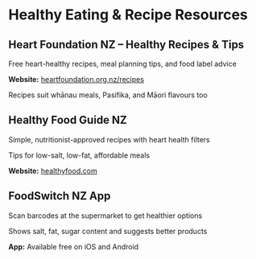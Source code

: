 # Healthy Eating & Recipe Resources

## Heart Foundation NZ – Healthy Recipes & Tips
Free heart-healthy recipes, meal planning tips, and food label advice

**Website:** [heartfoundation.org.nz/recipes](https://heartfoundation.org.nz/recipes)

Recipes suit whānau meals, Pasifika, and Māori flavours too

## Healthy Food Guide NZ
Simple, nutritionist-approved recipes with heart health filters

Tips for low-salt, low-fat, affordable meals

**Website:** [healthyfood.com](https://healthyfood.com)

## FoodSwitch NZ App
Scan barcodes at the supermarket to get healthier options

Shows salt, fat, sugar content and suggests better products

**App:** Available free on iOS and Android